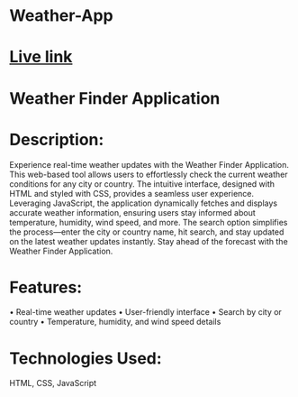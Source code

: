 # Weather-App

# [Live link](https://saiamareswar.github.io/Weather-App/)


# Weather Finder Application

<h1>Description:</h1>

Experience real-time weather updates with the Weather Finder Application. This web-based tool allows users to effortlessly check the current weather conditions for any city or country. The intuitive interface, designed with HTML and styled with CSS, provides a seamless user experience. Leveraging JavaScript, the application dynamically fetches and displays accurate weather information, ensuring users stay informed about temperature, humidity, wind speed, and more. The search option simplifies the process—enter the city or country name, hit search, and stay updated on the latest weather updates instantly. Stay ahead of the forecast with the Weather Finder Application.

<h1>Features:</h1>

• Real-time weather updates
• User-friendly interface
• Search by city or country
• Temperature, humidity, and wind speed details

<h1>Technologies Used:</h1>

HTML, CSS, JavaScript
